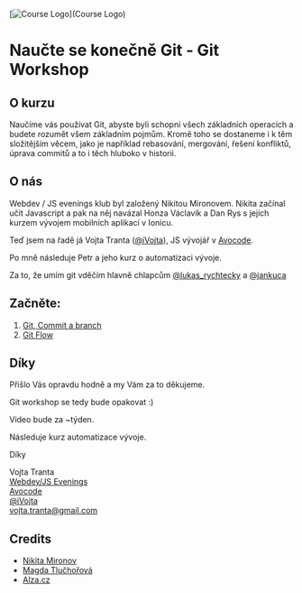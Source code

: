 [![Course Logo](https://raw.githubusercontent.com/Nodonisko/git-workshop/master/logo.jpg)](Course Logo)
# Naučte se konečně Git - Git Workshop

## O kurzu
Naučíme vás používat Git, abyste byli schopni všech základních operacích a budete rozumět všem základním pojmům.
Kromě toho se dostaneme i k těm složitějším věcem, jako je například rebasování, mergování, řešení konfliktů, úprava commitů
a to i těch hluboko v historii.

## O nás
Webdev / JS evenings klub byl založený Nikitou Mironovem. Nikita začínal učit Javascript a pak na něj navázal Honza Václavík a Dan Rys s jejich
kurzem vývojem mobilních aplikací v Ionicu.

Teď jsem na řadě já Vojta Tranta ([@iVojta](https://twitter.com/ivojta)), JS vývojář v [Avocode](https://avocode.com/).

Po mně následuje Petr a jeho kurz o automatizaci vývoje.

Za to, že umím git vděčím hlavně chlapcům [@lukas_rychtecky](https://twitter.com/lukasrychtecky) a [@jankuca](https://twitter.com/jankuca)

## Začněte:
1. [Git, Commit a branch](./commit-branch.md)
2. [Git Flow](./git-flow.md)

## Díky
Přišlo Vás opravdu hodně a my Vám za to děkujeme.

Git workshop se tedy bude opakovat :)

Video bude za ~týden.

Následuje kurz automatizace vývoje.

Díky

Vojta Tranta<br />
[Webdev/JS Evenings](https://www.facebook.com/groups/webdevjs/?fref=ts)<br />
[Avocode](https://avocode.com/)<br />
[@iVojta](https://twitter.com/ivojta)<br />
[vojta.tranta@gmail.com](vojta.tranta@gmail.com)<br />

## Credits
- [Nikita Mironov](https://www.facebook.com/why7e?fref=hovercard)
- [Magda Tlučhořová](https://www.facebook.com/magdalena.tluchorova?fref=ts)
- [Alza.cz](https://www.alza.cz/)
